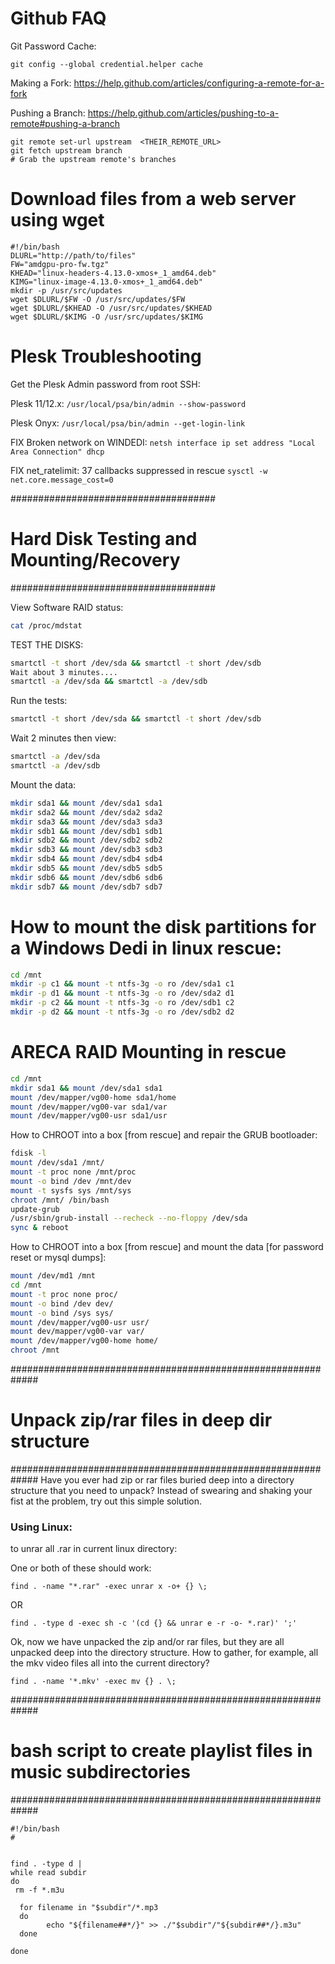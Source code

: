 # Github FAQ

Git Password Cache:

`git config --global credential.helper cache`

Making a Fork:
https://help.github.com/articles/configuring-a-remote-for-a-fork

Pushing a Branch:
https://help.github.com/articles/pushing-to-a-remote#pushing-a-branch

```
git remote set-url upstream  <THEIR_REMOTE_URL> 
git fetch upstream branch
# Grab the upstream remote's branches
```


# Download files from a web server using wget
```
#!/bin/bash
DLURL="http://path/to/files"
FW="amdgpu-pro-fw.tgz"
KHEAD="linux-headers-4.13.0-xmos+_1_amd64.deb"
KIMG="linux-image-4.13.0-xmos+_1_amd64.deb"
mkdir -p /usr/src/updates
wget $DLURL/$FW -O /usr/src/updates/$FW
wget $DLURL/$KHEAD -O /usr/src/updates/$KHEAD
wget $DLURL/$KIMG -O /usr/src/updates/$KIMG
```


# Plesk Troubleshooting


Get the Plesk Admin password from root SSH:

Plesk 11/12.x: `/usr/local/psa/bin/admin --show-password`

Plesk Onyx: `/usr/local/psa/bin/admin --get-login-link`

FIX Broken network on WINDEDI:
`netsh interface ip set address "Local Area Connection" dhcp`

FIX net_ratelimit: 37 callbacks suppressed in rescue
`sysctl -w net.core.message_cost=0`

#####################################
# Hard Disk Testing and Mounting/Recovery
#####################################

View Software RAID status:
```bash
cat /proc/mdstat
```

TEST THE DISKS: 
```bash
smartctl -t short /dev/sda && smartctl -t short /dev/sdb
Wait about 3 minutes....
smartctl -a /dev/sda && smartctl -a /dev/sdb
```
Run the tests:
```bash
smartctl -t short /dev/sda && smartctl -t short /dev/sdb
```
Wait 2 minutes then view:

```bash
smartctl -a /dev/sda
smartctl -a /dev/sdb
```
Mount the data:

```bash
mkdir sda1 && mount /dev/sda1 sda1
mkdir sda2 && mount /dev/sda2 sda2
mkdir sda3 && mount /dev/sda3 sda3
mkdir sdb1 && mount /dev/sdb1 sdb1
mkdir sdb2 && mount /dev/sdb2 sdb2
mkdir sdb3 && mount /dev/sdb3 sdb3
mkdir sdb4 && mount /dev/sdb4 sdb4
mkdir sdb5 && mount /dev/sdb5 sdb5
mkdir sdb6 && mount /dev/sdb6 sdb6
mkdir sdb7 && mount /dev/sdb7 sdb7
```

# How to mount the disk partitions for a Windows Dedi in linux rescue:

```bash
cd /mnt
mkdir -p c1 && mount -t ntfs-3g -o ro /dev/sda1 c1
mkdir -p d1 && mount -t ntfs-3g -o ro /dev/sda2 d1
mkdir -p c2 && mount -t ntfs-3g -o ro /dev/sdb1 c2
mkdir -p d2 && mount -t ntfs-3g -o ro /dev/sdb2 d2
```

# ARECA RAID Mounting in rescue

```bash
cd /mnt
mkdir sda1 && mount /dev/sda1 sda1
mount /dev/mapper/vg00-home sda1/home
mount /dev/mapper/vg00-var sda1/var
mount /dev/mapper/vg00-usr sda1/usr
```

How to CHROOT into a box [from rescue] and repair the GRUB bootloader:

```bash
fdisk -l
mount /dev/sda1 /mnt/
mount -t proc none /mnt/proc
mount -o bind /dev /mnt/dev
mount -t sysfs sys /mnt/sys
chroot /mnt/ /bin/bash
update-grub
/usr/sbin/grub-install --recheck --no-floppy /dev/sda
sync & reboot
```

How to CHROOT into a box [from rescue] and mount the data [for password reset or mysql dumps]:
```bash
mount /dev/md1 /mnt
cd /mnt
mount -t proc none proc/
mount -o bind /dev dev/
mount -o bind /sys sys/
mount /dev/mapper/vg00-usr usr/
mount dev/mapper/vg00-var var/
mount /dev/mapper/vg00-home home/
chroot /mnt
```

#############################################################
# Unpack zip/rar files in deep dir structure
#############################################################
Have you ever had zip or rar files buried deep into a directory structure that you need to unpack? Instead of swearing and shaking your fist at the problem, try out this simple solution.

### Using Linux:

to unrar all .rar in current linux directory:

One or both of these should work:
```
find . -name "*.rar" -exec unrar x -o+ {} \;
```
OR 
```
find . -type d -exec sh -c '(cd {} && unrar e -r -o- *.rar)' ';'
```
Ok, now we have unpacked the zip and/or rar files, but they are all unpacked deep into the directory structure. How to gather, for example, all the mkv video files all into the current directory? 

```
find . -name '*.mkv' -exec mv {} . \;
```

#############################################################
# bash script to create playlist files in music subdirectories
#############################################################
```
#!/bin/bash
#


find . -type d |
while read subdir
do
 rm -f *.m3u

  for filename in "$subdir"/*.mp3
  do
        echo "${filename##*/}" >> ./"$subdir"/"${subdir##*/}.m3u"
  done

done
```